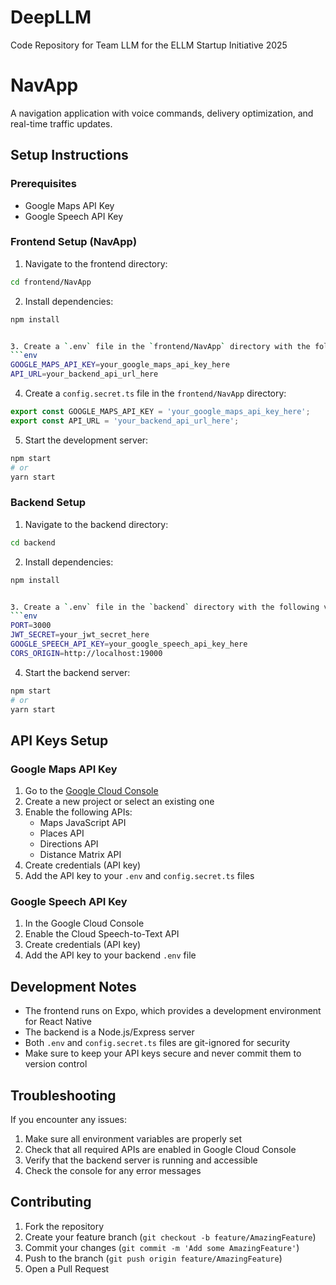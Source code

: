 # DeepLLM
Code Repository for Team LLM for the ELLM Startup Initiative 2025

# NavApp

A navigation application with voice commands, delivery optimization, and real-time traffic updates.

## Setup Instructions

### Prerequisites
- Google Maps API Key
- Google Speech API Key

### Frontend Setup (NavApp)

1. Navigate to the frontend directory:
```bash
cd frontend/NavApp
```

2. Install dependencies:
```bash
npm install


3. Create a `.env` file in the `frontend/NavApp` directory with the following variables:
```env
GOOGLE_MAPS_API_KEY=your_google_maps_api_key_here
API_URL=your_backend_api_url_here
```

4. Create a `config.secret.ts` file in the `frontend/NavApp` directory:
```typescript
export const GOOGLE_MAPS_API_KEY = 'your_google_maps_api_key_here';
export const API_URL = 'your_backend_api_url_here';
```

5. Start the development server:
```bash
npm start
# or
yarn start
```

### Backend Setup

1. Navigate to the backend directory:
```bash
cd backend
```

2. Install dependencies:
```bash
npm install


3. Create a `.env` file in the `backend` directory with the following variables:
```env
PORT=3000
JWT_SECRET=your_jwt_secret_here
GOOGLE_SPEECH_API_KEY=your_google_speech_api_key_here
CORS_ORIGIN=http://localhost:19000
```

4. Start the backend server:
```bash
npm start
# or
yarn start
```

## API Keys Setup

### Google Maps API Key
1. Go to the [Google Cloud Console](https://console.cloud.google.com/)
2. Create a new project or select an existing one
3. Enable the following APIs:
   - Maps JavaScript API
   - Places API
   - Directions API
   - Distance Matrix API
4. Create credentials (API key)
5. Add the API key to your `.env` and `config.secret.ts` files

### Google Speech API Key
1. In the Google Cloud Console
2. Enable the Cloud Speech-to-Text API
3. Create credentials (API key)
4. Add the API key to your backend `.env` file

## Development Notes

- The frontend runs on Expo, which provides a development environment for React Native
- The backend is a Node.js/Express server
- Both `.env` and `config.secret.ts` files are git-ignored for security
- Make sure to keep your API keys secure and never commit them to version control

## Troubleshooting

If you encounter any issues:

1. Make sure all environment variables are properly set
2. Check that all required APIs are enabled in Google Cloud Console
3. Verify that the backend server is running and accessible
4. Check the console for any error messages

## Contributing

1. Fork the repository
2. Create your feature branch (`git checkout -b feature/AmazingFeature`)
3. Commit your changes (`git commit -m 'Add some AmazingFeature'`)
4. Push to the branch (`git push origin feature/AmazingFeature`)
5. Open a Pull Request
